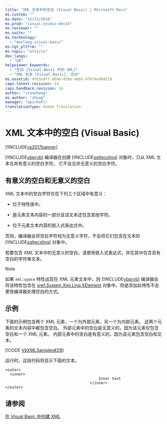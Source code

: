 ```yaml
---
title: "XML 文本中的空白 (Visual Basic) | Microsoft Docs"
ms.custom: ""
ms.date: "11/23/2016"
ms.prod: "visual-studio-dev14"
ms.reviewer: ""
ms.suite: ""
ms.technology: 
  - "devlang-visual-basic"
ms.tgt_pltfrm: ""
ms.topic: "article"
dev_langs: 
  - "VB"
helpviewer_keywords: 
  - "空白 [Visual Basic 中的 XML]"
  - "XML 文本 [Visual Basic], 空白"
ms.assetid: dfe3a9ff-d69a-418e-a6b5-476f4ed84219
caps.latest.revision: 14
caps.handback.revision: 14
author: "stevehoag"
ms.author: "shoag"
manager: "wpickett"
translationtype: Human Translation
---
```

# XML 文本中的空白 (Visual Basic)
[!INCLUDE[vs2017banner](../../../../csharp/includes/vs2017banner.md)]

[!INCLUDE[vbprvb](../../../../csharp/programming-guide/concepts/linq/includes/vbprvb_md.md)] 编译器在创建 [!INCLUDE[sqltecxlinq](../../../../csharp/programming-guide/concepts/linq/includes/sqltecxlinq_md.md)] 对象时，只从 XML 文本合并有意义的空白字符。  它不会合并无意义的空白字符。  
  
## 有意义的空白和无意义的空白  
 XML 文本中的空白字符仅在下列三个区域中有意义：  
  
-   位于特性值中。  
  
-   是元素文本内容的一部分且该文本还包含其他字符。  
  
-   位于元素文本内容的嵌入式表达式中。  
  
 否则，编译器会将空白字符视为无意义字符，不会将它们包含在文本的 [!INCLUDE[sqltecxlinq](../../../../csharp/programming-guide/concepts/linq/includes/sqltecxlinq_md.md)] 对象中。  
  
 若要包含 XML 文本中的无意义的空白，请使用嵌入式表达式，并在其中包含具有空白的字符串文本。  
  
> [!NOTE]
>  如果 `xml:space` 特性出现在 XML 元素文本中，则 [!INCLUDE[vbprvb](../../../../csharp/programming-guide/concepts/linq/includes/vbprvb_md.md)] 编译器会将该特性包含在 <xref:System.Xml.Linq.XElement> 对象中，但是添加此特性不会更改编译器处理空白的方式。  
  
## 示例  
 下面的示例包含两个 XML 元素，一个为外部元素，另一个为内部元素。  这两个元素的文本内容中都包含空白。  外部元素中的空白是无意义的，因为该元素仅包含空白和一个 XML 元素。  内部元素中的空白是有意义的，因为该元素包含空白和文本。  
  
 [!CODE [VbXMLSamples#29](../CodeSnippet/VS_Snippets_VBCSharp/VbXMLSamples#29)]  
  
 运行时，这段代码将显示下面的文本。  
  
```  
<outer>  
  <inner>  
                                          Inner text  
                                      </inner>  
</outer>  
```  
  
## 请参阅  
 [在 Visual Basic 中创建 XML](../../../../visual-basic/programming-guide/language-features/xml/creating-xml.md)